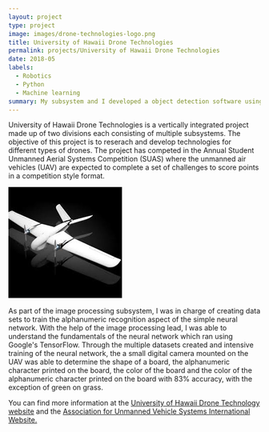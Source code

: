 ```yaml
---
layout: project
type: project
image: images/drone-technologies-logo.png
title: University of Hawaii Drone Technologies
permalink: projects/University of Hawaii Drone Technologies
date: 2018-05
labels:
  - Robotics
  - Python
  - Machine learning
summary: My subsystem and I developed a object detection software using machine learning.
---
```


University of Hawaii Drone Technologies is a vertically integrated project made up of two divisions each consisting of multiple subsystems. The objective of this project is to reserach and develop technologies for different types of drones. The project has competed in the Annual Student Unmanned Aerial Systems Competition (SUAS) where the unmanned air vehicles (UAV) are expected to complete a set of challenges to score points in a competition style format.

<img class="ui small left floated rounded image" src="../images/UHDT1.jpg">

As part of the image processing subsystem, I was in charge of creating data sets to train the alphanumeric recognition aspect of the simple neural network. With the help of the image processing lead, I was able to understand the fundamentals of the neural network which ran using Google's TensorFlow. Through the multiple datasets created and intensive training of the neural network, the a small digital camera mounted on the UAV was able to determine the shape of a board, the alphanumeric character printed on the board, the color of the board and the color of the alphanumeric character printed on the board with 83% accuracy, with the exception of green on grass.

You can find more information at the [University of Hawaii Drone Technology website](https://me.hawaii.edu/design/uhdt/) and the [Association for Unmanned Vehicle Systems International Website.](https://www.auvsi-suas.org/)
